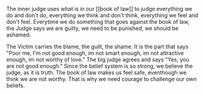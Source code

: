The inner judge uses what is in our [[book of law]] to judge everything we do and don't do, everything we think and don't think, everything we feel and don't feel. Everytime we do something that goes against the book of law, the Judge says we are guilty, we need to be punished, we should be ashamed. 

The Victim carries the blame, the guilt, the shame. It is the part that says "Poor me, I'm not good enough, im not smart enough, im not attractive enough, im not worthy of love." The big judge agrees and says "Yes, you are not good enough." Since the belief system is so strong, we believe the judge, as it is truth. The book of law makes us feel safe, eventhough we think we are not worthy. That is why we need courage to challenge our own beliefs.